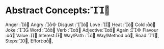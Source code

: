 Abstract Concepts:
===========

Anger	:
Angry	:
Disgust	:
Love	:
Heat	:
Cold	:
Joke	:
Word	:
Verb	:
Adjective:
Again	:
Flavour	:
Value 	:
Interest:
Way/Path :
Way/Method:,
Road:,
Steps:,
Effort:,
